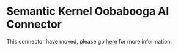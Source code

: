 # Semantic Kernel Oobabooga AI Connector

This connector have moved, please go [here](https://github.com/MyIntelligenceAgency/semantic-fleet) for more information.
